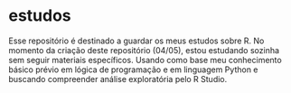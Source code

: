 # estudos
Esse repositório é destinado a guardar os meus estudos sobre R. 
No momento da criação deste repositório (04/05), estou estudando sozinha sem seguir materiais específicos. 
Usando como base meu conhecimento básico prévio em lógica de programação e em linguagem Python e buscando compreender análise exploratória pelo R Studio.
